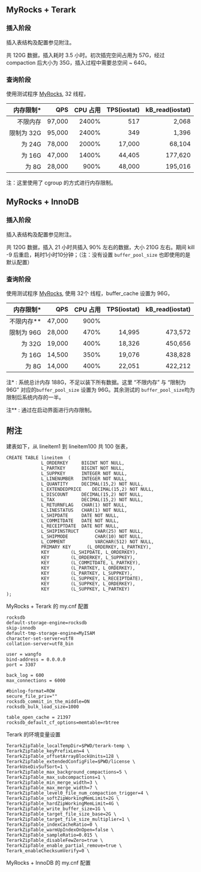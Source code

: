 
## MyRocks + Terark

### 插入阶段

插入表结构及配置参见附注。

共 120G 数据，插入耗时 3.5 小时。初次插完空间占用为 57G，经过 compaction 后大小为 35G，插入过程中需要总空间 ~ 64G。


### 查询阶段

使用测试程序 [MyRocks](https://github.com/Terark/MyRocksTest), 32 线程，


| 内存限制*   |  QPS   | CPU 占用  | TPS(iostat) | kB_read(iostat) |
|----------:|-------:|---------:|------------:|----------------:|
| 不限内存   | 97,000 | 2400%    |  517        |  2,068          |
| 限制为 32G | 95,000 | 2400%    |  349        |  1,396          |
| 为 24G    | 78,000 | 2000%    |  17,000     |  68,104         |
| 为 16G    | 47,000 | 1400%    |  44,405     |  177,620        |
| 为 8G     | 28,000 | 900%     |  48,000     |  195,016        |

注：这里使用了 cgroup 的方式进行内存限制。

## MyRocks + InnoDB

### 插入阶段

插入表结构及配置参见附注。

共 120G 数据，插入 21 小时共插入 90% 左右的数据，大小 210G 左右。期间 kill -9 后重启，耗时1小时10分钟；（注：没有设置 ```buffer_pool_size``` 也即使用的是默认配置）


### 查询阶段

使用测试程序 [MyRocks](https://github.com/Terark/MyRocksTest), 使用 32个 线程，buffer_cache 设置为 96G，

| 内存限制*  |  QPS   | CPU 占用  | TPS(iostat) | kB_read(iostat) |
|----------:|-------:|---------:|------------:|----------------:|
| 不限内存**  | 47,000 |  900%   |             |                 |
| 限制为 96G | 28,000 |  470%    |  14,995     |  473,572        |
| 为 32G    | 19,000 |  400%    |  18,326     |  450,656        |
| 为 16G    | 14,500 |  350%    |  19,076     |  438,828        |
| 为 8G     | 14,000 |  400%    |  22,051     |  422,212        |
 
注* : 系统总计内存 188G，不足以装下所有数据。这里 “不限内存” 与 “限制为 96G” 对应的```buffer_pool_size``` 设置为 96G。其余测试的 ```buffer_pool_size```均为限制后系统内存的一半。

注** : 通过在启动界面进行内存限制。

## 附注

建表如下，从 lineitem1 到 lineitem100 共 100 张表，

```
CREATE TABLE lineitem  (
             L_ORDERKEY    	BIGINT NOT NULL,
             L_PARTKEY     	BIGINT NOT NULL,
             L_SUPPKEY     	INTEGER NOT NULL,
             L_LINENUMBER  	INTEGER NOT NULL,
             L_QUANTITY    	DECIMAL(15,2) NOT NULL,
             L_EXTENDEDPRICE    DECIMAL(15,2) NOT NULL,
             L_DISCOUNT    	DECIMAL(15,2) NOT NULL,
             L_TAX         	DECIMAL(15,2) NOT NULL,
             L_RETURNFLAG  	CHAR(1) NOT NULL,
             L_LINESTATUS  	CHAR(1) NOT NULL,
             L_SHIPDATE    	DATE NOT NULL,
             L_COMMITDATE  	DATE NOT NULL,
             L_RECEIPTDATE 	DATE NOT NULL,
             L_SHIPINSTRUCT 	 CHAR(25) NOT NULL,
             L_SHIPMODE     	 CHAR(10) NOT NULL,
             L_COMMENT      	 VARCHAR(512) NOT NULL,
             PRIMARY KEY      (L_ORDERKEY, L_PARTKEY),
             KEY 		(L_SHIPDATE, L_ORDERKEY),
             KEY 		(L_ORDERKEY, L_SUPPKEY),
             KEY 		(L_COMMITDATE, L_PARTKEY),
             KEY 		(L_PARTKEY, L_ORDERKEY),
             KEY 		(L_PARTKEY, L_SUPPKEY),
             KEY 		(L_SUPPKEY, L_RECEIPTDATE),
             KEY 		(L_SUPPKEY, L_ORDERKEY),
             KEY 		(L_SUPPKEY, L_PARTKEY)
);
```

MyRocks + Terark 的 my.cnf 配置

```
rocksdb
default-storage-engine=rocksdb
skip-innodb
default-tmp-storage-engine=MyISAM
character-set-server=utf8
collation-server=utf8_bin

user = wangfo
bind-address = 0.0.0.0
port = 3307

back_log = 600
max_connections = 6000

#binlog-format=ROW
secure_file_priv=""
rocksdb_commit_in_the_middle=ON
rocksdb_bulk_load_size=1000

table_open_cache = 21397
rocksdb_default_cf_options=memtable=rbtree

```

Terark 的环境变量设置

```
TerarkZipTable_localTempDir=$PWD/terark-temp \
TerarkZipTable_keyPrefixLen=4 \
TerarkZipTable_offsetArrayBlockUnits=128 \
TerarkZipTable_extendedConfigFile=$PWD/license \
TerarkUseDivSufSort=1 \
TerarkZipTable_max_background_compactions=5 \
TerarkZipTable_max_subcompactions=1 \
TerarkZipTable_min_merge_width=3 \
TerarkZipTable_max_merge_width=7 \
TerarkZipTable_level0_file_num_compaction_trigger=4 \
TerarkZipTable_softZipWorkingMemLimit=2G \
TerarkZipTable_hardZipWorkingMemLimit=4G \
TerarkZipTable_write_buffer_size=1G \
TerarkZipTable_target_file_size_base=2G \
TerarkZipTable_target_file_size_multiplier=1 \
TerarkZipTable_indexCacheRatio=0 \
TerarkZipTable_warmUpIndexOnOpen=false \
TerarkZipTable_sampleRatio=0.015 \
TerarkZipTable_disableFewZero=true \
TerarkZipTable_enable_partial_remove=true \
Terark_enableChecksumVerify=0 \
```

MyRocks + InnoDB 的 my.cnf 配置

```
```


